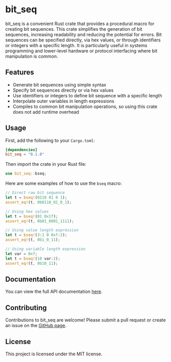 # bit_seq

bit_seq is a convenient Rust crate that provides a procedural macro for creating bit sequences. This crate simplifies the
generation of bit sequences, increasing readability and reducing the potential for errors. Bit sequences can be
specified directly, via hex values, or through identifiers or integers with a specific length. It is particularly useful
in systems programming and lower-level hardware or protocol interfacing where bit manipulation is common.

## Features

- Generate bit sequences using simple syntax
- Specify bit sequences directly or via hex values
- Use identifiers or integers to define bit sequence with a specific length
- Interpolate outer variables in length expressions
- Compiles to common bit manipulation operations, so using this crate does not add runtime overhead

## Usage

First, add the following to your `Cargo.toml`:

```toml
[dependencies]
bit_seq = "0.1.0"
```

Then import the crate in your Rust file:

```rust
use bit_seq::bseq;
```

Here are some examples of how to use the `bseq` macro:

```rust
// Direct raw bit sequence
let t = bseq!(0110 01 0 1);
assert_eq!(t, 0b0110_01_0_1);

// Using hex values
let t = bseq!(01 0x1f);
assert_eq!(t, 0b01_0001_1111);

// Using value length expression
let t = bseq!(3:1 0 0xf:2);
assert_eq!(t, 0b1_0_11);

// Using variable length expression
let var = 0xf;
let t = bseq!(10 var:2);
assert_eq!(t, 0b10_11);
```

## Documentation

You can view the full API documentation [here](https://docs.rs/bit_seq).

## Contributing

Contributions to bit_seq are welcome! Please submit a pull request or create an issue on
the [GitHub page](https://github.com/Jozott00/bit_seq).

## License

This project is licensed under the MIT license.
